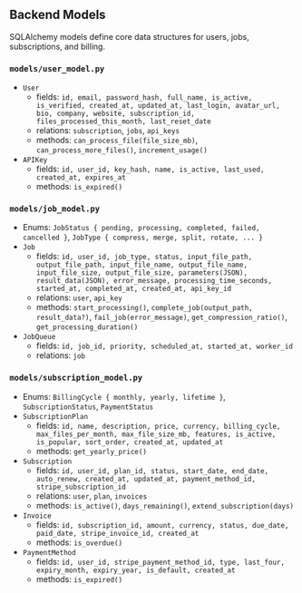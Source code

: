 ## Backend Models

SQLAlchemy models define core data structures for users, jobs, subscriptions, and billing.

### `models/user_model.py`
- `User`
  - fields: `id, email, password_hash, full_name, is_active, is_verified, created_at, updated_at, last_login, avatar_url, bio, company, website, subscription_id, files_processed_this_month, last_reset_date`
  - relations: `subscription`, `jobs`, `api_keys`
  - methods: `can_process_file(file_size_mb)`, `can_process_more_files()`, `increment_usage()`
- `APIKey`
  - fields: `id, user_id, key_hash, name, is_active, last_used, created_at, expires_at`
  - methods: `is_expired()`

### `models/job_model.py`
- Enums: `JobStatus { pending, processing, completed, failed, cancelled }`, `JobType { compress, merge, split, rotate, ... }`
- `Job`
  - fields: `id, user_id, job_type, status, input_file_path, output_file_path, input_file_name, output_file_name, input_file_size, output_file_size, parameters(JSON), result_data(JSON), error_message, processing_time_seconds, started_at, completed_at, created_at, api_key_id`
  - relations: `user`, `api_key`
  - methods: `start_processing()`, `complete_job(output_path, result_data?)`, `fail_job(error_message)`, `get_compression_ratio()`, `get_processing_duration()`
- `JobQueue`
  - fields: `id, job_id, priority, scheduled_at, started_at, worker_id`
  - relations: `job`

### `models/subscription_model.py`
- Enums: `BillingCycle { monthly, yearly, lifetime }`, `SubscriptionStatus`, `PaymentStatus`
- `SubscriptionPlan`
  - fields: `id, name, description, price, currency, billing_cycle, max_files_per_month, max_file_size_mb, features, is_active, is_popular, sort_order, created_at, updated_at`
  - methods: `get_yearly_price()`
- `Subscription`
  - fields: `id, user_id, plan_id, status, start_date, end_date, auto_renew, created_at, updated_at, payment_method_id, stripe_subscription_id`
  - relations: `user`, `plan`, `invoices`
  - methods: `is_active()`, `days_remaining()`, `extend_subscription(days)`
- `Invoice`
  - fields: `id, subscription_id, amount, currency, status, due_date, paid_date, stripe_invoice_id, created_at`
  - methods: `is_overdue()`
- `PaymentMethod`
  - fields: `id, user_id, stripe_payment_method_id, type, last_four, expiry_month, expiry_year, is_default, created_at`
  - methods: `is_expired()`


